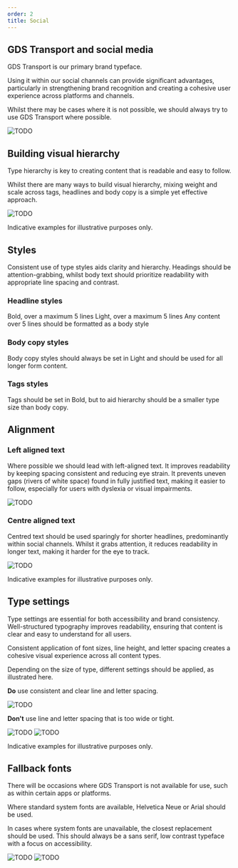```yaml
---
order: 2
title: Social
---
```


## GDS Transport and social media

GDS Transport is our primary brand typeface.

Using it within our social channels can provide significant advantages, particularly in strengthening brand recognition and creating a cohesive user experience across platforms and channels.

Whilst there may be cases where it is not possible, we should always try to use GDS Transport where possible.

<!-- TODO: image is duplicated in ../app/ -->

![TODO](./gds-transport.svg)

## Building visual hierarchy

Type hierarchy is key to creating content that is readable and easy to follow.

Whilst there are many ways to build visual hierarchy, mixing weight and scale across tags, headlines and body copy is a simple yet effective approach.

![TODO](./type-hierarchy.png)

Indicative examples for illustrative purposes only.

## Styles

Consistent use of type styles aids clarity and hierarchy. Headings should be attention-grabbing, whilst body text should prioritize readability with appropriate line spacing and contrast.

<!-- TODO: lots to do here, some of the below should probably be in images -->

### Headline styles

Bold, over a maximum 5 lines
Light, over a maximum 5 lines
Any content over 5 lines should be formatted as a body style

### Body copy styles

Body copy styles should always be set in Light and should be used for all longer form content.

### Tags styles

Tags should be set in Bold, but to aid hierarchy should be a smaller type size than body copy.

## Alignment

<!-- TODO: the next two headings started with a small image that is not in here yet
           but we might not need it for consistency reasons? -->

### Left aligned text

Where possible we should lead with left-aligned text. It improves readability by keeping spacing consistent and reducing eye strain. It prevents uneven gaps (rivers of white space) found in fully justified text, making it easier to follow, especially for users with dyslexia or visual impairments.

![TODO](./left-aligned.png)

### Centre aligned text

Centred text should be used sparingly for shorter headlines, predominantly within social channels. Whilst it grabs attention, it reduces readability in longer text, making it harder for the eye to track.

![TODO](./centre-aligned.png)

Indicative examples for illustrative purposes only.

## Type settings

Type settings are essential for both accessibility and brand consistency. Well-structured typography improves readability, ensuring that content is clear and easy to understand for all users.

Consistent application of font sizes, line height, and letter spacing creates a cohesive visual experience across all content types.

Depending on the size of type, different settings should be applied, as illustrated here.

**Do** use consistent and clear line and letter spacing.

![TODO](./type-settings-do.png)

**Don't** use line and letter spacing that is too wide or tight.

![TODO](./type-settings-dont-1.png) ![TODO](./type-settings-dont-2.png)

Indicative examples for illustrative purposes only.

## Fallback fonts

There will be occasions where GDS Transport is not available for use, such as within certain apps or platforms.

Where standard system fonts are available, Helvetica Neue or Arial should be used.

In cases where system fonts are unavailable, the closest replacement should be used. This should always be a sans serif, low contrast typeface with a focus on accessibility.

![TODO](./helvetica-neue.svg)
![TODO](./arial.svg)
